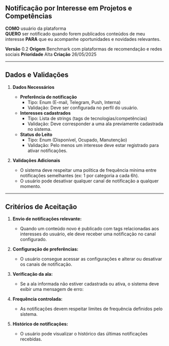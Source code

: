 ## Notificação por Interesse em Projetos e Competências

**COMO** usuário da plataforma  
**QUERO** ser notificado quando forem publicados conteúdos de meu interesse
**PARA** que eu acompanhe oportunidades e novidades relevantes.

**Versão** 0.2
**Origem** Benchmark com plataformas de recomendação e redes sociais
**Prioridade** Alta
**Criação** 26/05/2025

---

## **Dados e Validações**
1. **Dados Necessários**  
   - **Preferência de notificação**  
     - Tipo: Enum (E-mail, Telegram, Push, Interna)
     - Validação: Deve ser configurada no perfil do usuário.
   - **Interesses cadastrados**  
     - Tipo: Lista de strings (tags de tecnologias/competências)
     - Validação: Deve corresponder a uma ala previamente cadastrada no sistema.  
   - **Status do Leito**  
     - Tipo: Enum (Disponível, Ocupado, Manutenção)  
     - Validação: Pelo menos um interesse deve estar registrado para ativar notificações.

2. **Validações Adicionais**  
   - O sistema deve respeitar uma política de frequência mínima entre notificações semelhantes (ex: 1 por categoria a cada 6h).
   - O usuário pode desativar qualquer canal de notificação a qualquer momento.

---

## **Critérios de Aceitação**
1. **Envio de notificações relevante:**  
   - Quando um conteúdo novo é publicado com tags relacionadas aos interesses do usuário, ele deve receber uma notificação no canal configurado.

2. **Configuração de preferências:**  
   - O usuário consegue acessar as configurações e alterar ou desativar os canais de notificação.

3. **Verificação da ala:**  
   - Se a ala informada não estiver cadastrada ou ativa, o sistema deve exibir uma mensagem de erro:  

4. **Frequência controlada:**  
   - As notificações devem respeitar limites de frequência definidos pelo sistema.

5. **Histórico de notificações:**  
   - O usuário pode visualizar o histórico das últimas notificações recebidas. 